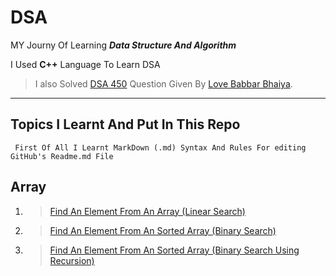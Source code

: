 # DSA
MY Journy Of Learning __*Data Structure And Algorithm*__

  I Used **C++** Language To Learn DSA

> I also Solved [DSA 450](https://drive.google.com/file/d/1FMdN_OCfOI0iAeDlqswCiC2DZzD4nPsb/view) Question Given By [Love Babbar Bhaiya](https://www.youtube.com/channel/UCQHLxxBFrbfdrk1jF0moTpw). 



---


## Topics I Learnt And Put In This Repo

` First Of All I Learnt MarkDown (.md) Syntax And Rules For editing GitHub's Readme.md File`



## Array


  1. > [Find An Element From An Array (Linear Search)](https://github.com/RahulKumar-703/Dsa-in-CPP/blob/main/Array/FindElement.cpp) 
  2. > [Find An Element From An Sorted Array (Binary Search)](https://github.com/RahulKumar-703/Dsa-in-CPP/blob/main/Array/BinarySearch.cpp)
  3. > [Find An Element From An Sorted Array (Binary Search Using Recursion)](https://github.com/RahulKumar-703/Dsa-in-CPP/blob/main/Array/BinarySearchRecursion.cpp)
